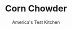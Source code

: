 ---
layout: ../../layouts/MarkdownPostLayout.astro
title: Corn Chowder
author: America's Test Kitchen
pubDate: 2023-03-15
description: "Thick, chunky chowder has always been a humble food made with whatever is around. Looking through recipes, we found none delivered everything we sought in ours: velvety texture, unambiguous corn flavor, plentiful, plump kernels, and delicacy."
image_url: https://res.cloudinary.com/hksqkdlah/image/upload/ar_1:1,c_fill,dpr_2.0,f_auto,fl_lossy.progressive.strip_profile,g_faces:auto,q_auto:low,w_344/25466_sfs-corn-chowder-9
tags: ["Main Courses","Vegetables","Soups"]
calories: 2602
protein: 10
carbohydrates: 36
fats: 
fiber: 4
ingredients: ["6 ears, corn","2 , (15-ounce) cans whole kernel corn, drained","5 cups, low-sodium chicken broth","3 slices, bacon, chopped fine","1 , onion, chopped",", Salt and pepper","1 pound, red potatoes, scrubbed and cut into 1/2-inch dice","1 cup, heavy cream","4 , scallions, sliced thin"]
serves: 8
time: "1 hour"
instructions: ["PREP CORN Cut kernels from ears of corn; reserve kernels and cobs separately. Puree canned corn and 2 cups broth in blender until smooth.","SAUTE VEGETABLES Cook bacon in Dutch oven over medium heat until crisp, about 8 minutes. Using slotted spoon, transfer bacon to paper towel-lined plate and reserve. Cook onion, corn kernels, ½ teaspoon salt, and ¼ teaspoon pepper in bacon fat until vegetables are softened and golden brown, 6 to 8 minutes.","FINISH SOUP Add potatoes, corn puree, remaining broth, and reserved corn cobs to Dutch oven and bring to boil. Reduce heat to medium-low and simmer until potatoes are tender, about 15 minutes. Discard cobs and stir in cream, scallions, and reserved bacon. Season with salt and pepper. Serve. (Soup can be refrigerated in airtight container for 3 days.)"]
nutrition: ["761 mg Potassium","213 mg Phosphorus","46 mg Calcium","1 mg Iron","56 mg Magnesium","923 mg Sodium","1 mg Zinc","18 g Fat","5 mg Niacin (B3)","5 g Monounsaturated","1 g Polyunsaturated","13 mg Vitamin C","47 mg Cholesterol","8 g Saturated","4 g Fiber","68 µg Folate (food)","8 g Sugars","12 µg Vitamin K","329 g Water","36 g Carbs","68 µg Folate equivalent (total)","10 g Protein","133 µg Vitamin A","325 kcal Energy","2602 calories"]
notes: "Be sure to save the cobs for the chowder."
---